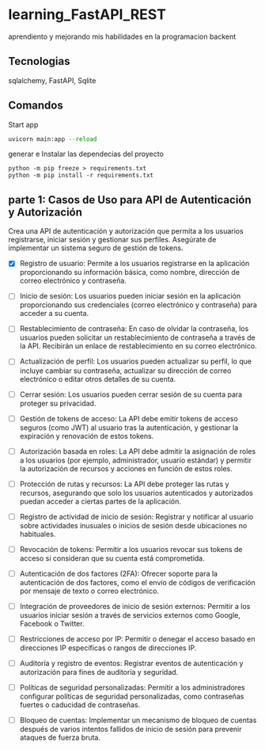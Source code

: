 # learning_FastAPI_REST
 aprendiento y mejorando mis habilidades en la programacion backent

## Tecnologias
 sqlalchemy, FastAPI, Sqlite

## Comandos
 Start app
  ~~~python
  uvicorn main:app --reload
  ~~~
 generar e Instalar las dependecias del proyecto
  ~~~
  python -m pip freeze > requirements.txt
  python -m pip install -r requirements.txt
  ~~~
  

## parte 1: Casos de Uso para API de Autenticación y Autorización
 Crea una API de autenticación y autorización que permita a los usuarios registrarse, iniciar sesión y gestionar sus perfiles. Asegúrate de implementar un sistema seguro de gestión de tokens.

- [x] Registro de usuario: Permite a los usuarios registrarse en la aplicación proporcionando su información básica, como nombre, dirección de correo electrónico y contraseña.

- [ ] Inicio de sesión: Los usuarios pueden iniciar sesión en la aplicación proporcionando sus credenciales (correo electrónico y contraseña) para acceder a su cuenta.

- [ ] Restablecimiento de contraseña: En caso de olvidar la contraseña, los usuarios pueden solicitar un restablecimiento de contraseña a través de la API. Recibirán un enlace de restablecimiento en su correo electrónico.

- [ ] Actualización de perfil: Los usuarios pueden actualizar su perfil, lo que incluye cambiar su contraseña, actualizar su dirección de correo electrónico o editar otros detalles de su cuenta.

- [ ] Cerrar sesión: Los usuarios pueden cerrar sesión de su cuenta para proteger su privacidad.

- [ ] Gestión de tokens de acceso: La API debe emitir tokens de acceso seguros (como JWT) al usuario tras la autenticación, y gestionar la expiración y renovación de estos tokens.

- [ ] Autorización basada en roles: La API debe admitir la asignación de roles a los usuarios (por ejemplo, administrador, usuario estándar) y permitir la autorización de recursos y acciones en función de estos roles.

- [ ] Protección de rutas y recursos: La API debe proteger las rutas y recursos, asegurando que solo los usuarios autenticados y autorizados puedan acceder a ciertas partes de la aplicación.

- [ ] Registro de actividad de inicio de sesión: Registrar y notificar al usuario sobre actividades inusuales o inicios de sesión desde ubicaciones no habituales.

- [ ] Revocación de tokens: Permitir a los usuarios revocar sus tokens de acceso si consideran que su cuenta está comprometida.

- [ ] Autenticación de dos factores (2FA): Ofrecer soporte para la autenticación de dos factores, como el envío de códigos de verificación por mensaje de texto o correo electrónico.

- [ ] Integración de proveedores de inicio de sesión externos: Permitir a los usuarios iniciar sesión a través de servicios externos como Google, Facebook o Twitter.

- [ ] Restricciones de acceso por IP: Permitir o denegar el acceso basado en direcciones IP específicas o rangos de direcciones IP.

- [ ] Auditoría y registro de eventos: Registrar eventos de autenticación y autorización para fines de auditoría y seguridad.

- [ ] Políticas de seguridad personalizadas: Permitir a los administradores configurar políticas de seguridad personalizadas, como contraseñas fuertes o caducidad de contraseñas.

- [ ] Bloqueo de cuentas: Implementar un mecanismo de bloqueo de cuentas después de varios intentos fallidos de inicio de sesión para prevenir ataques de fuerza bruta.